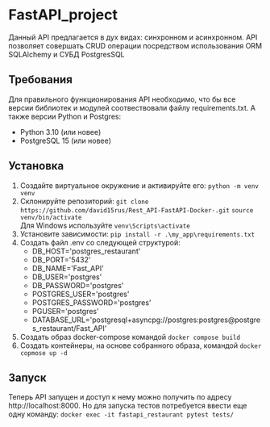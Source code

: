 # FastAPI_project

Данный API предлагается в дух видах: синхронном и асинхронном.
API позволяет совершать CRUD операции посредством использования ORM SQLAlchemy 
и СУБД PostgresSQL

## Требования
Для правильного функционирования API необходимо, что бы 
все версии библиотек и модулей соотвествовали файлу requirements.txt.
А также версии Python и Postgres:
- Python 3.10 (или новее)
- PostgreSQL 15 (или новее)

## Установка
1. Создайте виртуальное окружение и активируйте его:
`python -m venv venv`
2. Склонируйте репозиторий:
`git clone https://github.com/david15rus/Rest_API-FastAPI-Docker-.git`
`source venv/bin/activate`  
Для Windows используйте `venv\Scripts\activate`
3. Установите зависимости:
`pip install -r .\my_app\requirements.txt`
4. Создать файл .env со следующей структурой:
    - DB_HOST='postgres_restaurant'
    - DB_PORT='5432'
    - DB_NAME='Fast_API'
    - DB_USER='postgres'
    - DB_PASSWORD='postgres'
    - POSTGRES_USER='postgres'
    - POSTGRES_PASSWORD='postgres'
    - PGUSER='postgres'
    - DATABASE_URL='postgresql+asyncpg://postgres:postgres@postgres_restaurant/Fast_API'
5. Cоздать образ docker-compose командой 
`docker compose build`
6. Создать контейнеры, на основе собранного образа, командой 
`docker copmose up -d`   
## Запуск
Теперь API запущен и доступ к нему можно получить по адресу http://localhost:8000. 
Но для запуска тестов потребуется ввести еще одну команду:
`docker exec -it fastapi_restaurant pytest tests/`
